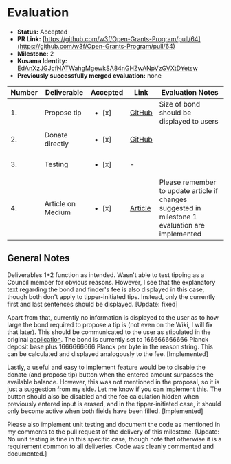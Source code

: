 # Evaluation

- **Status:** Accepted
- **PR Link:** [https://github.com/w3f/Open-Grants-Program/pull/64](https://github.com/w3f/Open-Grants-Program/pull/64)
- **Milestone:** 2
- **Kusama Identity:** [EdAnXzJGJcfNATWahgMgewkSA84nGHZwANpVzGVXtDYetsw](https://polkascan.io/kusama/account/EdAnXzJGJcfNATWahgMgewkSA84nGHZwANpVzGVXtDYetsw)
- **Previously successfully merged evaluation:** none

| Number | Deliverable       | Accepted               | Link                                                                                                              | Evaluation Notes                                                                                 |
| ------ | ----------------- | ---------------------- | ----------------------------------------------------------------------------------------------------------------- | ------------------------------------------------------------------------------------------------ |
| 1.     | Propose tip       | <ul><li>[x] </li></ul> | [GitHub](https://github.com/Shard-Labs/kusama-tips-widget/tree/e2e1629ba77449c4141d5a7c1374cbd3874ba623)          | Size of bond should be displayed to users                                                        |
| 2.     | Donate directly   | <ul><li>[x] </li></ul> | [GitHub](https://github.com/Shard-Labs/kusama-tips-widget/tree/e2e1629ba77449c4141d5a7c1374cbd3874ba623)          |                                                                                                  |
| 3.     | Testing           | <ul><li>[x] </li></ul> | -                                                                                                                 |                                                                                                  |
| 4.     | Article on Medium | <ul><li>[x] </li></ul> | [Article](https://medium.com/shard-labs/tipping-websites-in-kusama-tokens-ksm-kusama-tipping-widget-c13360b42111) | Please remember to update article if changes suggested in milestone 1 evaluation are implemented |

## General Notes

Deliverables 1+2 function as intended. Wasn't able to test tipping as a Council member for obvious reasons. However, I see that the explanatory text regarding the bond and finder's fee is also displayed in this case, though both don't apply to tipper-initiated tips. Instead, only the currently first and last sentences should be displayed. [Update: fixed]

Apart from that, currently no information is displayed to the user as to how large the bond required to propose a tip is (not even on the Wiki, I will fix that later). This should be communicated to the user as stipulated in the original [application](https://github.com/w3f/Open-Grants-Program/blob/master/applications/KSM-embeddable-tip-or-donate-button.md). The bond is currently set to 166666666666 Planck deposit base plus 1666666666 Planck per byte in the reason string. This can be calculated and displayed analogously to the fee. [Implemented]

Lastly, a useful and easy to implement feature would be to disable the donate (and propose tip) button when the entered amount surpasses the available balance. However, this was not mentioned in the proposal, so it is just a suggestion from my side. Let me know if you can implement this. The button should also be disabled and the fee calculation hidden when previously entered input is erased, and in the tipper-initiated case, it should only become active when both fields have been filled. [Implemented]

Please also implement unit testing and document the code as mentioned in my comments to the pull request of the delivery of this milestone. [Update: No unit testing is fine in this specific case, though note that otherwise it is a requirement common to all deliveries. Code was cleanly commented and documented.]
